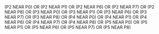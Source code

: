 (P2 NEAR P0) OR (P2 NEAR P1) OR (P2 NEAR P6) OR (P2 NEAR P7) OR (P2 NEAR P8) OR (P3 NEAR P0) OR (P3 NEAR P1) OR (P3 NEAR P6) OR (P3 NEAR P7) OR (P3 NEAR P8) OR (P4 NEAR P0) OR (P4 NEAR P1) OR (P4 NEAR P6) OR (P4 NEAR P7) OR (P4 NEAR P8) OR (P5 NEAR P0) OR (P5 NEAR P1) OR (P5 NEAR P6) OR (P5 NEAR P7) OR (P5 NEAR P8)